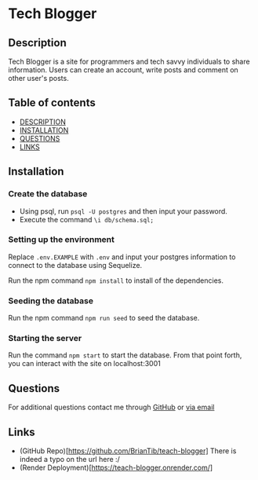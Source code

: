 # Tech Blogger

## Description

Tech Blogger is a site for programmers and tech savvy individuals to share information. Users can create an account, write posts and comment on other user's posts.

## Table of contents

- [DESCRIPTION](#description)
- [INSTALLATION](#installation)
- [QUESTIONS](#questions)
- [LINKS](#links)

## Installation

### Create the database
- Using psql, run `psql -U postgres` and then input your password.
- Execute the command `\i db/schema.sql;`

### Setting up the environment
Replace `.env.EXAMPLE` with `.env` and input your postgres information to connect to the database using Sequelize.

Run the npm command `npm install` to install of the dependencies.

### Seeding the database
Run the npm command `npm run seed` to seed the database.

### Starting the server
Run the command `npm start` to start the database.
From that point forth, you can interact with the site on localhost:3001

## Questions

For additional questions contact me through [GitHub](https://github.com/brianTib) or [via email](mailto:bptiburcio@gmail.com)

## Links 

- (GitHub Repo)[https://github.com/BrianTib/teach-blogger]
There is indeed a typo on the url here :/
- (Render Deployment)[https://teach-blogger.onrender.com/]